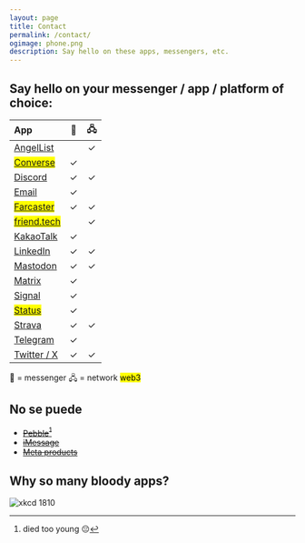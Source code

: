 ```yaml
---
layout: page
title: Contact
permalink: /contact/
ogimage: phone.png
description: Say hello on these apps, messengers, etc.
---
```

## Say hello on your messenger / app / platform of choice:

| App | 💬 | 🖧 |
| :--- | :----: | :----: |
| <a href="https://angel.co/berens" target="_blank">AngelList</a> | | ✓ |
| <mark><a href="https://getconverse.app/dm/berensp.eth" target="_blank">Converse</a></mark> | ✓ | |
| <a href="https://discordapp.com/users/181094465874821120" target="_blank">Discord</a> | ✓ | ✓ |
| <a href="mailto:hey@berens.co?subject=Hey%2C%20Paul%20%F0%9F%91%8B">Email</a> | ✓ | |
| <mark><a href="https://warpcast.com/pmb" target="_blank">Farcaster</a></mark> | ✓ | ✓ |
| <mark><a href="https://friend.tech/berensp" target="_blank">friend.tech</a></mark> | | ✓ |
| <a href="../assets/images/kakao.berensp.jpg" target="_blank">KakaoTalk</a> | ✓ | |
| <a href="https://linkedin.com/in/berensp" target="_blank">LinkedIn</a> | ✓ | ✓ |
| <a rel="me" href="https://mas.to/@pmb" target="_blank">Mastodon</a> | ✓ | ✓ |
| <a href="https://matrix.to/#/@berens:matrix.org" target="_blank">Matrix</a> | ✓ | |
| <a href="https://signal.org" target="_blank">Signal</a> | ✓ | |
| <mark><a href="https://join.status.im/u/0x04fef6e494c4db1d25d1b144f3914747cdf8164e5208dafe7fd1926d3d75e7b545ff02d0571ccf788ff0fff8065616967de51935e76d90a04a47df82cead041f57" target="_blank">Status</a></mark> | ✓ | |
| <a href="https://www.strava.com/athletes/berenzino" target="_blank">Strava</a> | ✓ | ✓ |
| <a href="https://t.me/berensp" target="_blank">Telegram</a> | ✓ | |
| <a href="https://twitter.com/berensp" target="_blank">Twitter / X</a> | ✓ | ✓ |

<span class="muted small">💬 = messenger</span>
<span class="muted small">🖧 = network</span>
<mark><span class="muted small">web3</span></mark>

## No se puede
- ~~[Pebble](https://pebble.is/pmb)[^1]~~
- ~~[iMessage](/phones/)~~
- ~~[Meta products](../fb)~~

[^1]: died too young 😔

## Why so many bloody apps?
![xkcd 1810](https://imgs.xkcd.com/comics/chat_systems.png)